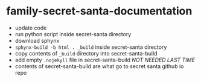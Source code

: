 # family-secret-santa-documentation

- update code
- run python script inside secret-santa directory
- download sphynx
- `sphynx-build -b html . _build` inside secret-santa directory
- copy contents of `_build` directory into secret-santa-build
- add empty `.nojekyll` file in secret-santa-build *NOT NEEDED LAST TIME*
- contents of secret-santa-build are what go to secret santa github io repo
